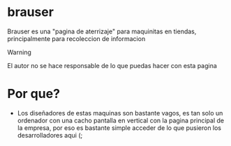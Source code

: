 # brauser
Brauser es una "pagina de aterrizaje" para maquinitas en tiendas, principalmente para recoleccion de informacion
> [!WARNING]
> El autor no se hace responsable de lo que puedas hacer con esta pagina
# Por que?
- Los diseñadores de estas maquinas son bastante vagos, es tan solo un ordenador con una cacho pantalla en vertical con la pagina principal de la empresa, por eso es bastante simple acceder de lo que pusieron los desarrolladores aqui (;